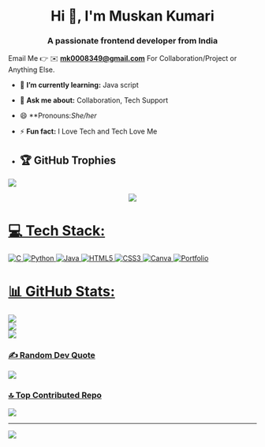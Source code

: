  <h1 align="center">Hi 👋, I'm Muskan Kumari</h1>
<h3 align="center">A passionate frontend developer from India</h3>

Email Me 👉 ✉️ **mk0008349@gmail.com** For Collaboration/Project or Anything Else. 
- 🌱 **I’m currently learning:** Java script
- 💬 **Ask me about:** Collaboration, Tech Support
- 😄 **Pronouns:*She/her* 
- ⚡ **Fun fact:** I Love Tech and Tech Love Me

- ## 🏆 GitHub Trophies
![](https://github-profile-trophy.vercel.app/?username=MUSKANKUMARI1318&theme=radical&no-frame=false&no-bg=true&margin-w=4)
<p align="center">
 <a href="https://linkedin.com/in/Muskan Kumari">
    <img src=https://www.linkedin.com/in/muskan-kumari-6620402aa?utm_source=share&utm_campaign=share_via&utm_content=profile&utm_medium=android_app
  </a>
</p>

# 💻 Tech Stack:
![C](https://img.shields.io/badge/c-%2300599C.svg?style=for-the-badge&logo=c&logoColor=white) ![Python](https://img.shields.io/badge/python-3670A0?style=for-the-badge&logo=python&logoColor=ffdd54) ![Java](https://img.shields.io/badge/java-%23ED8B00.svg?style=for-the-badge&logo=openjdk&logoColor=white) ![HTML5](https://img.shields.io/badge/html5-%23E34F26.svg?style=for-the-badge&logo=html5&logoColor=white) ![CSS3](https://img.shields.io/badge/css3-%231572B6.svg?style=for-the-badge&logo=css3&logoColor=white) ![Canva](https://img.shields.io/badge/Canva-%2300C4CC.svg?style=for-the-badge&logo=Canva&logoColor=white) ![Portfolio](https://img.shields.io/badge/Portfolio-%23000000.svg?style=for-the-badge&logo=firefox&logoColor=#FF7139)
# 📊 GitHub Stats:
![](https://github-readme-stats.vercel.app/api?username=MUSKANKUMARI1318&theme=dark&hide_border=false&include_all_commits=true&count_private=false)<br/>
![](https://nirzak-streak-stats.vercel.app/?user=MUSKANKUMARI1318&theme=dark&hide_border=false)<br/>
![](https://github-readme-stats.vercel.app/api/top-langs/?username=MUSKANKUMARI1318&theme=dark&hide_border=false&include_all_commits=true&count_private=false&layout=compact)



### ✍️ Random Dev Quote
![](https://quotes-github-readme.vercel.app/api?type=horizontal&theme=dark)

### 🔝 Top Contributed Repo
![](https://github-contributor-stats.vercel.app/api?username=MUSKANKUMARI1318&limit=5&theme=onedark&combine_all_yearly_contributions=true)

---
[![](https://visitcount.itsvg.in/api?id=MUSKANKUMARI1318&icon=0&color=0)](https://visitcount.itsvg.in)

<!-- Proudly created with GPRM ( https://gprm.itsvg.in ) -->
